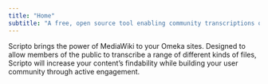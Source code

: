 ```yaml
---
title: "Home"
subtitle: "A free, open source tool enabling community transcriptions of document and multimedia files"
---
```


Scripto brings the power of MediaWiki to your Omeka sites. Designed to allow members of the public to transcribe a range of different kinds of files, Scripto will increase your content’s findability while building your user community through active engagement.